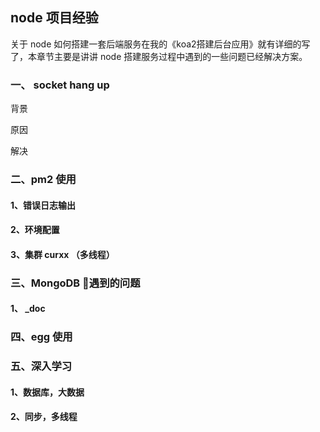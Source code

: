 ##  node 项目经验

关于 node 如何搭建一套后端服务在我的《koa2搭建后台应用》就有详细的写了，本章节主要是讲讲 node 搭建服务过程中遇到的一些问题已经解决方案。

### 一、 socket hang up

背景

原因

解决

### 二、pm2 使用


#### 1、错误日志输出


#### 2、环境配置


#### 3、集群 curxx （多线程）


### 三、MongoDB 遇到的问题


#### 1、 _doc


### 四、egg 使用


### 五、深入学习

#### 1、数据库，大数据

#### 2、同步，多线程